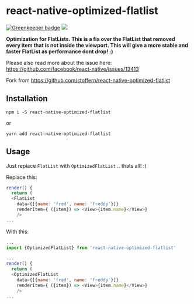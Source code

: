 # react-native-optimized-flatlist

[![Greenkeeper badge](https://badges.greenkeeper.io/stoffern/react-native-optimized-flatlist.svg)](https://greenkeeper.io/)
![](https://img.shields.io/npm/v/react-native-optimized-flatlist.svg)

__Optimization for FlatLists. This is a fix over the FlatList that removed every item that is not inside the viewport. This will give a more stable and faster FlatList as performance dont drop! :)__

Please also read more about the issue here:
https://github.com/facebook/react-native/issues/13413

Fork from https://github.com/stoffern/react-native-optimized-flatlist

## Installation
```
npm i -S react-native-optimized-flatlist
```
or
```
yarn add react-native-optimized-flatlist
```


## Usage
Just replace `FlatList` with `OptimizedFlatList` .. thats all! :)

Replace this:
```js
render() {
  return (
  <FlatList
    data={[{name: 'fred', name: 'freddy'}]}
    renderItem={ ({item}) => <View>{item.name}</View>}
    />
...
```
With this:
```js
...
import {OptimizedFlatList} from 'react-native-optimized-flatlist'

...
render() {
  return (
  <OptimizedFlatList
    data={[{name: 'fred', name: 'freddy'}]}
    renderItem={ ({item}) => <View>{item.name}</View>}
    />
...

```
